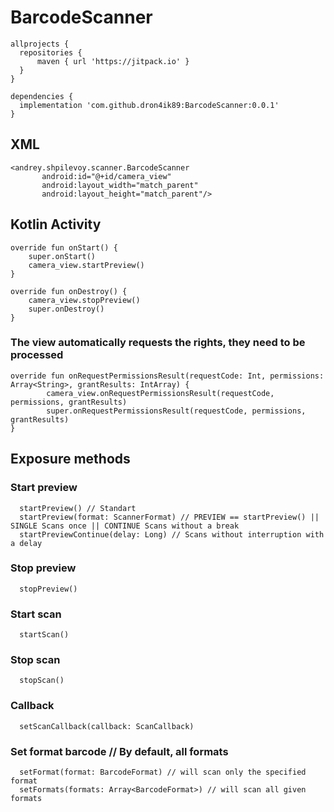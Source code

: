 # BarcodeScanner

```
allprojects {
  repositories {
	  maven { url 'https://jitpack.io' }
  }
}
```

``` 
dependencies {
  implementation 'com.github.dron4ik89:BarcodeScanner:0.0.1' 
}
```

## XML
```
<andrey.shpilevoy.scanner.BarcodeScanner
       android:id="@+id/camera_view"
       android:layout_width="match_parent"
       android:layout_height="match_parent"/>
```

## Kotlin Activity
```
override fun onStart() {
    super.onStart()
    camera_view.startPreview()
}

override fun onDestroy() {
    camera_view.stopPreview()
    super.onDestroy()
}
```

### The view automatically requests the rights, they need to be processed
```
override fun onRequestPermissionsResult(requestCode: Int, permissions: Array<String>, grantResults: IntArray) {
        camera_view.onRequestPermissionsResult(requestCode, permissions, grantResults)
        super.onRequestPermissionsResult(requestCode, permissions, grantResults)
}
```
 
## Exposure methods
### Start preview
```
  startPreview() // Standart
  startPreview(format: ScannerFormat) // PREVIEW == startPreview() || SINGLE Scans once || CONTINUE Scans without a break
  startPreviewContinue(delay: Long) // Scans without interruption with a delay
```

### Stop preview
```
  stopPreview()
```

### Start scan
```
  startScan()
```

### Stop scan
```
  stopScan()
```

### Callback
```
  setScanCallback(callback: ScanCallback)
```

### Set format barcode // By default, all formats
```
  setFormat(format: BarcodeFormat) // will scan only the specified format
  setFormats(formats: Array<BarcodeFormat>) // will scan all given formats
```

